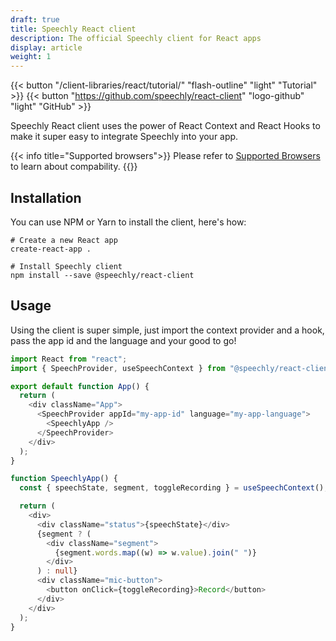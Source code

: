 ```yaml
---
draft: true
title: Speechly React client
description: The official Speechly client for React apps
display: article
weight: 1
---
```


{{< button "/client-libraries/react/tutorial/" "flash-outline" "light" "Tutorial" >}}
{{< button "https://github.com/speechly/react-client" "logo-github" "light" "GitHub" >}}

Speechly React client uses the power of React Context and React Hooks to make it super easy to integrate Speechly into your app.

{{< info title="Supported browsers">}} Please refer to [Supported Browsers](/client-libraries/supported-browsers/) to learn about compability. {{</info>}}

## Installation

You can use NPM or Yarn to install the client, here's how:

```shell
# Create a new React app
create-react-app .

# Install Speechly client
npm install --save @speechly/react-client
```

## Usage

Using the client is super simple, just import the context provider and a hook, pass the app id and the language and your good to go!

```typescript
import React from "react";
import { SpeechProvider, useSpeechContext } from "@speechly/react-client";

export default function App() {
  return (
    <div className="App">
      <SpeechProvider appId="my-app-id" language="my-app-language">
        <SpeechlyApp />
      </SpeechProvider>
    </div>
  );
}

function SpeechlyApp() {
  const { speechState, segment, toggleRecording } = useSpeechContext();

  return (
    <div>
      <div className="status">{speechState}</div>
      {segment ? (
        <div className="segment">
          {segment.words.map((w) => w.value).join(" ")}
        </div>
      ) : null}
      <div className="mic-button">
        <button onClick={toggleRecording}>Record</button>
      </div>
    </div>
  );
}
```
